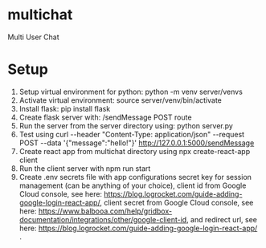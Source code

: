 # multichat
Multi User Chat

# Setup
1. Setup virtual environment for python: python -m venv server/venvs
2. Activate virtual environment: source server/venv/bin/activate
3. Install flask: pip install flask
4. Create flask server with: /sendMessage POST route
5. Run the server from the server directory using: python server.py
6. Test using curl --header "Content-Type: application/json" --request POST --data '{"message":"hello!"}' http://127.0.0.1:5000/sendMessage
7. Create react app from multichat directory using npx create-react-app client
8. Run the client server with npm run start
9. Create .env secrets file with app configurations secret key for session management (can be anything of your choice), client id from Google Cloud console, see here: https://blog.logrocket.com/guide-adding-google-login-react-app/, client secret from Google Cloud console, see here: https://www.balbooa.com/help/gridbox-documentation/integrations/other/google-client-id, and redirect url, see here: https://blog.logrocket.com/guide-adding-google-login-react-app/ .